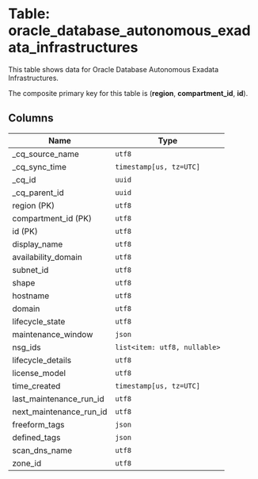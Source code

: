 # Table: oracle_database_autonomous_exadata_infrastructures

This table shows data for Oracle Database Autonomous Exadata Infrastructures.

The composite primary key for this table is (**region**, **compartment_id**, **id**).

## Columns

| Name          | Type          |
| ------------- | ------------- |
|_cq_source_name|`utf8`|
|_cq_sync_time|`timestamp[us, tz=UTC]`|
|_cq_id|`uuid`|
|_cq_parent_id|`uuid`|
|region (PK)|`utf8`|
|compartment_id (PK)|`utf8`|
|id (PK)|`utf8`|
|display_name|`utf8`|
|availability_domain|`utf8`|
|subnet_id|`utf8`|
|shape|`utf8`|
|hostname|`utf8`|
|domain|`utf8`|
|lifecycle_state|`utf8`|
|maintenance_window|`json`|
|nsg_ids|`list<item: utf8, nullable>`|
|lifecycle_details|`utf8`|
|license_model|`utf8`|
|time_created|`timestamp[us, tz=UTC]`|
|last_maintenance_run_id|`utf8`|
|next_maintenance_run_id|`utf8`|
|freeform_tags|`json`|
|defined_tags|`json`|
|scan_dns_name|`utf8`|
|zone_id|`utf8`|
